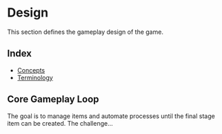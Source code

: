 # Design

This section defines the gameplay design of the game.

## Index

* [Concepts](./concepts/index.md)
* [Terminology](./terminology.md)

## Core Gameplay Loop

The goal is to manage items and automate processes until the final stage item can be created. The challenge...
